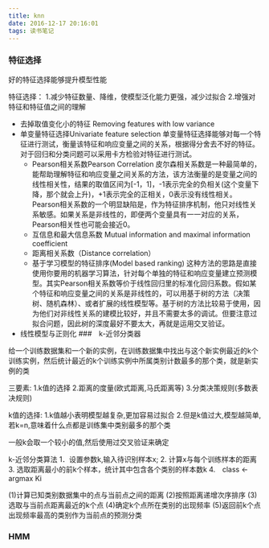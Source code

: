 ```yaml
---
title: knn
date: 2016-12-17 20:16:01
tags: 读书笔记
---
```

### 特征选择
好的特征选择能够提升模型性能

特征选择：
1.减少特征数量、降维，使模型泛化能力更强，减少过拟合
2.增强对特征和特征值之间的理解

* 去掉取值变化小的特征 Removing features with low variance
* 单变量特征选择Univariate feature selection
	单变量特征选择能够对每一个特征进行测试，衡量该特征和响应变量之间的关系，根据得分舍去不好的特征。对于回归和分类问题可以采用卡方检验对特征进行测试。
	*  Pearson相关系数Pearson Correlation
	皮尔森相关系数是一种最简单的，能帮助理解特征和响应变量之间关系的方法，该方法衡量的是变量之间的线性相关性，结果的取值区间为[-1，1]，-1表示完全的负相关(这个变量下降，那个就会上升)，+1表示完全的正相关，0表示没有线性相关。Pearson相关系数的一个明显缺陷是，作为特征排序机制，他只对线性关系敏感。如果关系是非线性的，即便两个变量具有一一对应的关系，Pearson相关性也可能会接近0。
	*  互信息和最大信息系数 Mutual information and maximal information coefficient
	*  距离相关系数（Distance correlation）
	*  基于学习模型的特征排序(Model based ranking)
	这种方法的思路是直接使用你要用的机器学习算法，针对每个单独的特征和响应变量建立预测模型。其实Pearson相关系数等价于线性回归里的标准化回归系数。假如某个特征和响应变量之间的关系是非线性的，可以用基于树的方法（决策树、随机森林）、或者扩展的线性模型等。基于树的方法比较易于使用，因为他们对非线性关系的建模比较好，并且不需要太多的调试。但要注意过拟合问题，因此树的深度最好不要太大，再就是运用交叉验证。
* 线性模型与正则化
###　k-近邻分类器

给一个训练数据集和一个新的实例，在训练数据集中找出与这个新实例最近的k个训练实例，然后统计最近的k个训练实例中所属类别计数最多的那个类，就是新实例的类

三要素:
1.k值的选择
2.距离的度量(欧式距离,马氏距离等)
3.分类决策规则(多数表决规则)

k值的选择:
1.k值越小表明模型越复杂,更加容易过拟合
2.但是k值过大,模型越简单,若k=n,意味着什么点都是训练集中类别最多的那个类

一般k会取一个较小的值,然后使用过交叉验证来确定


k-近邻分类算法
	1．设置参数k,输入待识别样本x;
	2. 计算x与每个训练样本的距离
	3. 选取距离最小的前k个样本，统计其中包含各个类别的样本数k
	4.　class ←　argmax Ki

(1)计算已知类别数据集中的点与当前点之间的距离
(2)按照距离递增次序排序
(3)选取与当前点距离最近的k个点
(4)确定k个点所在类别的出现频率
(5)返回前k个点出现频率最高的类别作为当前点的预测分类

### HMM

